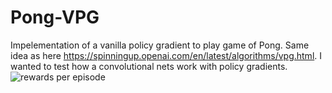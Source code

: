 # Pong-VPG
Impelementation of a vanilla policy gradient to play game of Pong. Same idea as here https://spinningup.openai.com/en/latest/algorithms/vpg.html. I wanted to test how a convolutional nets work with policy gradients.
![rewards per episode](https://user-images.githubusercontent.com/24964453/151505421-2f6cac5e-9a60-4636-b0c7-80eeed73edc6.png)
